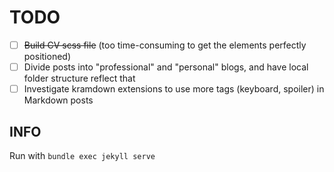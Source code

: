# TODO

- [ ] ~~Build CV scss file~~ (too time-consuming to get the elements perfectly positioned)
- [ ] Divide posts into "professional" and "personal" blogs, and have local folder structure
reflect that
- [ ] Investigate kramdown extensions to use more tags (keyboard, spoiler) in Markdown posts

## INFO

Run with `bundle exec jekyll serve`
